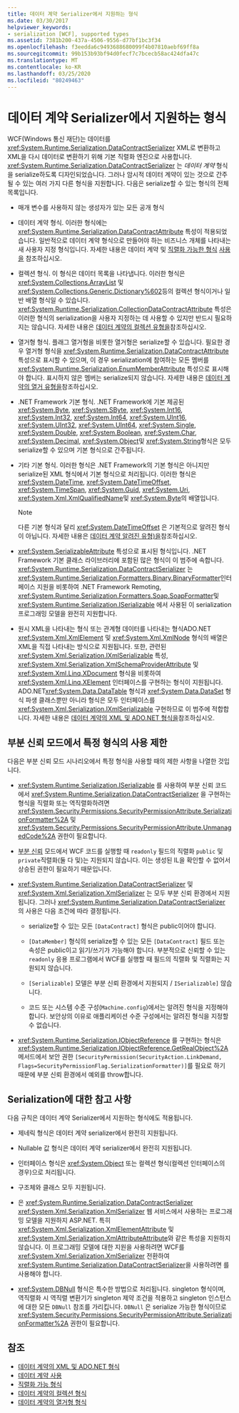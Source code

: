 ```yaml
---
title: 데이터 계약 Serializer에서 지원하는 형식
ms.date: 03/30/2017
helpviewer_keywords:
- serialization [WCF], supported types
ms.assetid: 7381b200-437a-4506-9556-d77bf1bc3f34
ms.openlocfilehash: f3eedda6c9493688680099f4b07810aebf69ff8a
ms.sourcegitcommit: 99b153b93bf94d0fecf7c7bcecb58ac424dfa47c
ms.translationtype: MT
ms.contentlocale: ko-KR
ms.lasthandoff: 03/25/2020
ms.locfileid: "80249463"
---
```

# <a name="types-supported-by-the-data-contract-serializer"></a>데이터 계약 Serializer에서 지원하는 형식

WCF(Windows 통신 재단)는 데이터를 <xref:System.Runtime.Serialization.DataContractSerializer> XML로 변환하고 XML을 다시 데이터로 변환하기 위해 기본 직렬화 엔진으로 사용합니다. <xref:System.Runtime.Serialization.DataContractSerializer> 는 *데이터 계약* 형식을 serialize하도록 디자인되었습니다. 그러나 암시적 데이터 계약이 있는 것으로 간주될 수 있는 여러 가지 다른 형식을 지원합니다. 다음은 serialize할 수 있는 형식의 전체 목록입니다.

- 매개 변수를 사용하지 않는 생성자가 있는 모든 공개 형식

- 데이터 계약 형식. 이러한 형식에는 <xref:System.Runtime.Serialization.DataContractAttribute> 특성이 적용되었습니다. 일반적으로 데이터 계약 형식으로 만들어야 하는 비즈니스 개체를 나타내는 새 사용자 지정 형식입니다. 자세한 내용은 데이터 계약 및 [직렬화 가능한 형식](../../../../docs/framework/wcf/feature-details/serializable-types.md) [사용을](../../../../docs/framework/wcf/feature-details/using-data-contracts.md) 참조하십시오.

- 컬렉션 형식. 이 형식은 데이터 목록을 나타냅니다. 이러한 형식은 <xref:System.Collections.ArrayList> 및 <xref:System.Collections.Generic.Dictionary%602>등의 컬렉션 형식이거나 일반 배열 형식일 수 있습니다. <xref:System.Runtime.Serialization.CollectionDataContractAttribute> 특성은 이러한 형식의 serialization을 사용자 지정하는 데 사용할 수 있지만 반드시 필요하지는 않습니다. 자세한 내용은 [데이터 계약의 컬렉션 유형을](../../../../docs/framework/wcf/feature-details/collection-types-in-data-contracts.md)참조하십시오.

- 열거형 형식. 플래그 열거형을 비롯한 열거형은 serialize할 수 있습니다. 필요한 경우 열거형 형식을 <xref:System.Runtime.Serialization.DataContractAttribute> 특성으로 표시할 수 있으며, 이 경우 serialization에 참여하는 모든 멤버를 <xref:System.Runtime.Serialization.EnumMemberAttribute> 특성으로 표시해야 합니다. 표시하지 않은 멤버는 serialize되지 않습니다. 자세한 내용은 [데이터 계약의 열거 유형을](../../../../docs/framework/wcf/feature-details/enumeration-types-in-data-contracts.md)참조하십시오.

- .NET Framework 기본 형식. .NET Framework에 기본 제공된 <xref:System.Byte>, <xref:System.SByte>, <xref:System.Int16>, <xref:System.Int32>, <xref:System.Int64>, <xref:System.UInt16>, <xref:System.UInt32>, <xref:System.UInt64>, <xref:System.Single>, <xref:System.Double>, <xref:System.Boolean>, <xref:System.Char>, <xref:System.Decimal>, <xref:System.Object>및 <xref:System.String>형식은 모두 serialize할 수 있으며 기본 형식으로 간주됩니다.

- 기타 기본 형식. 이러한 형식은 .NET Framework의 기본 형식은 아니지만 serialize된 XML 형식에서 기본 형식으로 처리됩니다. 이러한 형식은 <xref:System.DateTime>, <xref:System.DateTimeOffset>, <xref:System.TimeSpan>, <xref:System.Guid>, <xref:System.Uri>, <xref:System.Xml.XmlQualifiedName>및 <xref:System.Byte>의 배열입니다.

  > [!NOTE]
  > 다른 기본 형식과 달리 <xref:System.DateTimeOffset> 은 기본적으로 알려진 형식이 아닙니다. 자세한 내용은 [데이터 계약 알려진 유형)을](../../../../docs/framework/wcf/feature-details/data-contract-known-types.md)참조하십시오.

- <xref:System.SerializableAttribute> 특성으로 표시된 형식입니다. .NET Framework 기본 클래스 라이브러리에 포함된 많은 형식이 이 범주에 속합니다. <xref:System.Runtime.Serialization.DataContractSerializer> 는 <xref:System.Runtime.Serialization.Formatters.Binary.BinaryFormatter>인터페이스 지원을 비롯하여 .NET Framework Remoting, <xref:System.Runtime.Serialization.Formatters.Soap.SoapFormatter>및 <xref:System.Runtime.Serialization.ISerializable> 에서 사용된 이 serialization 프로그래밍 모델을 완전히 지원합니다.

- 원시 XML을 나타내는 형식 또는 관계형 데이터를 나타내는 형식ADO.NET <xref:System.Xml.XmlElement> 및 <xref:System.Xml.XmlNode> 형식의 배열은 XML을 직접 나타내는 방식으로 지원됩니다. 또한, 관련된 <xref:System.Xml.Serialization.IXmlSerializable> 특성, <xref:System.Xml.Serialization.XmlSchemaProviderAttribute> 및 <xref:System.Xml.Linq.XDocument> 형식을 비롯하여 <xref:System.Xml.Linq.XElement> 인터페이스를 구현하는 형식이 지원됩니다. ADO.NET<xref:System.Data.DataTable> 형식과 <xref:System.Data.DataSet> 형식 파생 클래스뿐만 아니라 형식은 모두 인터페이스를 <xref:System.Xml.Serialization.IXmlSerializable> 구현하므로 이 범주에 적합합니다. 자세한 내용은 [데이터 계약의 XML 및 ADO.NET 형식을](../../../../docs/framework/wcf/feature-details/xml-and-ado-net-types-in-data-contracts.md)참조하십시오.

## <a name="limitations-of-using-certain-types-in-partial-trust-mode"></a>부분 신뢰 모드에서 특정 형식의 사용 제한

다음은 부분 신뢰 모드 시나리오에서 특정 형식을 사용할 때의 제한 사항을 나열한 것입니다.

- <xref:System.Runtime.Serialization.ISerializable> 를 사용하여 부분 신뢰 코드에서 <xref:System.Runtime.Serialization.DataContractSerializer> 을 구현하는 형식을 직렬화 또는 역직렬화하려면 <xref:System.Security.Permissions.SecurityPermissionAttribute.SerializationFormatter%2A> 및 <xref:System.Security.Permissions.SecurityPermissionAttribute.UnmanagedCode%2A> 권한이 필요합니다.

- [부분 신뢰](../../../../docs/framework/wcf/feature-details/partial-trust.md) 모드에서 WCF 코드를 실행할 때 `readonly` 필드의 직렬화 `public` 및 `private`직렬화(둘 다 및)는 지원되지 않습니다. 이는 생성된 IL을 확인할 수 없어서 상승된 권한이 필요하기 때문입니다.

- <xref:System.Runtime.Serialization.DataContractSerializer> 및 <xref:System.Xml.Serialization.XmlSerializer> 는 모두 부분 신뢰 환경에서 지원됩니다. 그러나 <xref:System.Runtime.Serialization.DataContractSerializer> 의 사용은 다음 조건에 따라 결정됩니다.

  - serialize할 수 있는 모든 `[DataContract]` 형식은 public이어야 합니다.

  - `[DataMember]` 형식의 serialize할 수 있는 모든 `[DataContract]` 필드 또는 속성은 public이고 읽기/쓰기가 가능해야 합니다. 부분적으로 신뢰할 수 있는 `readonly` 응용 프로그램에서 WCF를 실행할 때 필드의 직렬화 및 직렬화는 지원되지 않습니다.

  - `[Serializable]` 모델은 부분 신뢰 환경에서 지원되지 / `ISerializable]` 않습니다.

  - 코드 또는 시스템 수준 구성(`Machine.config`)에서는 알려진 형식을 지정해야 합니다. 보안상의 이유로 애플리케이션 수준 구성에서는 알려진 형식을 지정할 수 없습니다.

- <xref:System.Runtime.Serialization.IObjectReference> 를 구현하는 형식은 <xref:System.Runtime.Serialization.IObjectReference.GetRealObject%2A> 메서드에서 보안 권한 `[SecurityPermission(SecurityAction.LinkDemand, Flags=SecurityPermissionFlag.SerializationFormatter)]`를 필요로 하기 때문에 부분 신뢰 환경에서 예외를 throw합니다.

## <a name="additional-notes-on-serialization"></a>Serialization에 대한 참고 사항

다음 규칙은 데이터 계약 Serializer에서 지원하는 형식에도 적용됩니다.

- 제네릭 형식은 데이터 계약 serializer에서 완전히 지원됩니다.

- Nullable 값 형식은 데이터 계약 serializer에서 완전히 지원됩니다.

- 인터페이스 형식은 <xref:System.Object> 또는 컬렉션 형식(컬렉션 인터페이스의 경우)으로 처리됩니다.

- 구조체와 클래스 모두 지원됩니다.

- 은 <xref:System.Runtime.Serialization.DataContractSerializer> <xref:System.Xml.Serialization.XmlSerializer> 웹 서비스에서 사용하는 프로그래밍 모델을 지원하지 ASP.NET. 특히 <xref:System.Xml.Serialization.XmlElementAttribute> 및 <xref:System.Xml.Serialization.XmlAttributeAttribute>와 같은 특성을 지원하지 않습니다. 이 프로그래밍 모델에 대한 지원을 사용하려면 WCF를 <xref:System.Xml.Serialization.XmlSerializer> 전환하여 <xref:System.Runtime.Serialization.DataContractSerializer>을 사용하려면 를 사용해야 합니다.

- <xref:System.DBNull> 형식은 특수한 방법으로 처리됩니다. singleton 형식이며, 역직렬화 시 역직렬 변환기가 singleton 제약 조건을 적용하고 singleton 인스턴스에 대한 모든 `DBNull` 참조를 가리킵니다. `DBNull` 은 serialize 가능한 형식이므로 <xref:System.Security.Permissions.SecurityPermissionAttribute.SerializationFormatter%2A> 권한이 필요합니다.

## <a name="see-also"></a>참조

- [데이터 계약의 XML 및 ADO.NET 형식](../../../../docs/framework/wcf/feature-details/xml-and-ado-net-types-in-data-contracts.md)
- [데이터 계약 사용](../../../../docs/framework/wcf/feature-details/using-data-contracts.md)
- [직렬화 가능 형식](../../../../docs/framework/wcf/feature-details/serializable-types.md)
- [데이터 계약의 컬렉션 형식](../../../../docs/framework/wcf/feature-details/collection-types-in-data-contracts.md)
- [데이터 계약의 열거형 형식](../../../../docs/framework/wcf/feature-details/enumeration-types-in-data-contracts.md)
